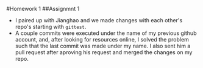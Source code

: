 #Homework 1
##Assignmnt 1
- I paired up with Jianghao and we made changes with each other's repo's starting with `gittest`. 
- A couple commits were executed under the name of my previous github account, and, after looking for resources online, I solved the problem such that the last commit was made under my name. I also sent him a pull request after aproving his request and merged the changes on my repo. 
